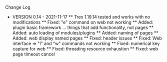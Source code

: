Change Log

* VERSION 0.14 - 2021-11-17
** Trex 1.19.14 tested and works with no modifications
** Fixed: "e" command on web not working
** Added: plugin basic framework ... things that add functionality, not pages
** Added: auto loading of modules/plugins
** Added: naming of pages
** Added: web display named pages
** Fixed: header issues
** Fixed: Web interface => "l" and "w" commands not working
** Fixed: numerical key capture for web
** Fixed: threading resource exhaustion
** Fixed: web page timeout cancel
